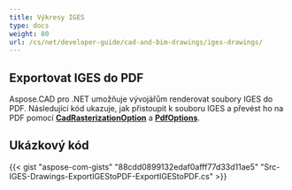 ```yaml
---
title: Výkresy IGES
type: docs
weight: 80
url: /cs/net/developer-guide/cad-and-bim-drawings/iges-drawings/
---
```


## **Exportovat IGES do PDF**

Aspose.CAD pro .NET umožňuje vývojářům renderovat soubory IGES do PDF. Následující kód ukazuje, jak přistoupit k souboru IGES a převést ho na PDF pomocí [**CadRasterizationOption**](https://reference.aspose.com/cad/net/aspose.cad.imageoptions/cadrasterizationoptions) a [**PdfOptions**](https://reference.aspose.com/cad/net/aspose.cad.imageoptions/pdfoptions).

## Ukázkový kód

{{< gist "aspose-com-gists" "88cdd0899132edaf0afff77d33d11ae5" "Src-IGES-Drawings-ExportIGEStoPDF-ExportIGEStoPDF.cs" >}}
